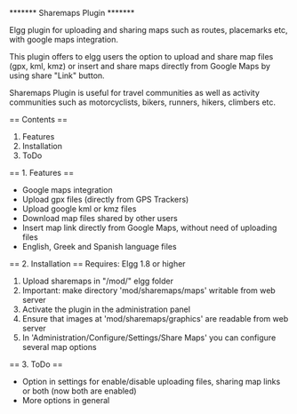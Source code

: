 ******* Sharemaps Plugin *******

Elgg plugin for uploading and sharing maps such as routes, placemarks etc, with google maps integration.

This plugin offers to elgg users the option to upload and share map files (gpx, kml, kmz) or insert and share maps directly from Google Maps by using share "Link" button.

Sharemaps Plugin is useful for travel communities as well as activity communities such as motorcyclists, bikers, runners, hikers, climbers etc.

== Contents ==
1. Features
2. Installation
3. ToDo


== 1. Features ==
- Google maps integration
- Upload gpx files (directly from GPS Trackers)
- Upload google kml or kmz files
- Download map files shared by other users
- Insert map link directly from Google Maps, without need of uploading files
- English, Greek and Spanish language files


== 2. Installation ==
Requires: Elgg 1.8 or higher

1. Upload sharemaps in "/mod/" elgg folder
2. Important: make directory 'mod/sharemaps/maps' writable from web server
3. Activate the plugin in the administration panel
4. Ensure that images at 'mod/sharemaps/graphics' are readable from web server
5. In 'Administration/Configure/Settings/Share Maps' you can configure several map options


== 3. ToDo ==
- Option in settings for enable/disable uploading files, sharing map links or both (now both are enabled)
- More options in general
